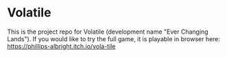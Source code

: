 # Volatile
This is the project repo for Volatile (development name "Ever Changing Lands"). If you would like to try the full game, it is playable in browser here: https://phillips-albright.itch.io/vola-tile
